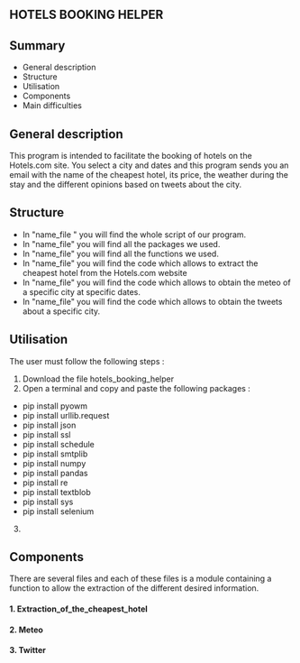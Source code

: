  ## HOTELS BOOKING HELPER 
 <a name="hdp"></a> 
 
 ## Summary
 
- General description
- Structure
- Utilisation
- Components
- Main difficulties

<a name="General description"></a> 
## General description
This program is intended to facilitate the booking of hotels on the Hotels.com site. You select a city and dates and this program sends you an email with the name of the cheapest hotel, its price, the weather during the stay and the different opinions based on tweets about the city.

<a name="Structure"></a>
## Structure
- In "name_file " you will find the whole script of our program. 
- In "name_file" you will find all the packages we used. 
- In "name_file" you will find all the functions we used. 
- In "name_file" you will find the code which allows to extract the cheapest hotel from the Hotels.com website 
- In "name_file" you will find the code which allows to obtain the meteo of a specific city at specific dates.
- In "name_file" you will find the code which allows to obtain the tweets about a specific city. 

<a name="Utilisation"></a>
## Utilisation
The user must follow the following steps : 
1. Download the file hotels_booking_helper
2. Open a terminal and copy and paste the following packages : 
- pip install pyowm
- pip install urllib.request
- pip install json
- pip install ssl
- pip install schedule
- pip install smtplib
- pip install numpy 
- pip install pandas 
- pip install re
- pip install textblob 
- pip install sys
- pip install selenium
3. 
<a name="Components"></a> 
## Components 
There are several files and each of these files is a module containing a function to allow the extraction of the different desired information.
#### 1. Extraction_of_the_cheapest_hotel

#### 2. Meteo 

#### 3. Twitter 
